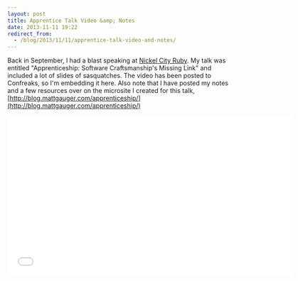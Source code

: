 ```yaml
---
layout: post
title: Apprentice Talk Video &amp; Notes
date: 2013-11-11 19:22
redirect_from:
  - /blog/2013/11/11/apprentice-talk-video-and-notes/
---
```


Back in September, I had a blast speaking at [Nickel City Ruby](http://nickelcityruby.com/). My talk was entitled "Apprenticeship: Software Craftsmanship's Missing Link" and included a lot of slides of sasquatches. The video has been posted to Confreaks, so I'm embedding it here. Also note that I have posted my notes and a few resources over on the microsite I created for this talk, [http://blog.mattgauger.com/apprenticeship/](http://blog.mattgauger.com/apprenticeship/)

<iframe width="640" height="360" src="//www.youtube.com/embed/zuL7rAwmwCY" frameborder="0" allowfullscreen></iframe>
